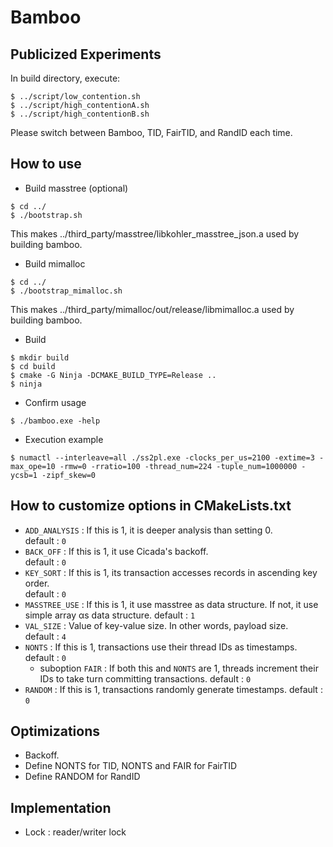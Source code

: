 # Bamboo

## Publicized Experiments
In build directory, execute:
```
$ ../script/low_contention.sh
$ ../script/high_contentionA.sh
$ ../script/high_contentionB.sh
```
Please switch between Bamboo, TID, FairTID, and RandID each time.

## How to use
- Build masstree (optional)
```
$ cd ../
$ ./bootstrap.sh
```
This makes ../third_party/masstree/libkohler_masstree_json.a used by building bamboo.
- Build mimalloc
```
$ cd ../
$ ./bootstrap_mimalloc.sh
```
This makes ../third_party/mimalloc/out/release/libmimalloc.a used by building bamboo.
- Build 
```
$ mkdir build
$ cd build
$ cmake -G Ninja -DCMAKE_BUILD_TYPE=Release ..
$ ninja
```
- Confirm usage 
```
$ ./bamboo.exe -help
```
- Execution example 
```
$ numactl --interleave=all ./ss2pl.exe -clocks_per_us=2100 -extime=3 -max_ope=10 -rmw=0 -rratio=100 -thread_num=224 -tuple_num=1000000 -ycsb=1 -zipf_skew=0
```

## How to customize options in CMakeLists.txt
- `ADD_ANALYSIS` : If this is 1, it is deeper analysis than setting 0.<br>
default : `0`
- `BACK_OFF` : If this is 1, it use Cicada's backoff.<br>
default : `0`
- `KEY_SORT` : If this is 1, its transaction accesses records in ascending key order.<br>
default : `0`
- `MASSTREE_USE` : If this is 1, it use masstree as data structure. If not, it use simple array αs data structure.
default : `1`
- `VAL_SIZE` : Value of key-value size. In other words, payload size.<br>
default : `4`
- `NONTS` : If this is 1, transactions use their thread IDs as timestamps.
default : `0`
  - suboption `FAIR` : If both this and `NONTS` are 1, threads increment their IDs to take turn committing transactions.
  default : `0`
- `RANDOM` : If this is 1, transactions randomly generate timestamps.
default : `0`

## Optimizations
- Backoff.
- Define NONTS for TID, NONTS and FAIR for FairTID
- Define RANDOM for RandID

## Implementation
- Lock : reader/writer lock
